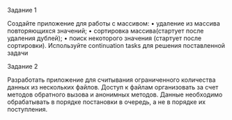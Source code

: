 ﻿Задание 1

Создайте приложение для работы с массивом:
• удаление из массива повторяющихся значений;
• сортировка массива(стартует после удаления дублей);
• поиск некоторого значения (стартует после сортировки).
Используйте continuation tasks для решения поставленной задачи

Задание 2

Разработать приложение для считывания ограниченного количества данных из нескольких файлов. 
Доступ к файлам организовать за счет методов обратного вызова и анонимных методов. 
Данные необходимо обрабатывать в порядке постановки в очередь, а не в порядке их поступления.
